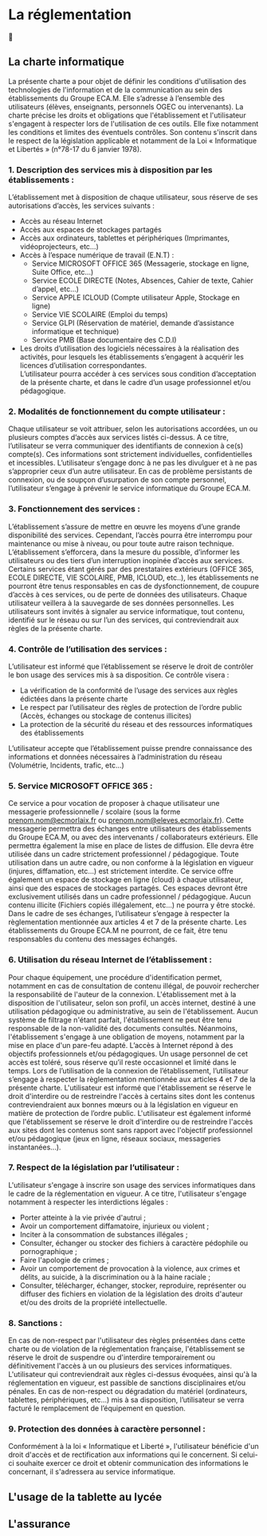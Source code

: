 # La réglementation

**:construction:**

## La charte informatique

La présente charte a pour objet de définir les conditions d'utilisation des technologies de l'information et de la communication au sein des
établissements du Groupe ECA.M. Elle s’adresse à l’ensemble des utilisateurs (élèves, enseignants, personnels OGEC ou intervenants). La charte
précise les droits et obligations que l'établissement et l'utilisateur s'engagent à respecter lors de l'utilisation de ces outils. Elle fixe notamment les
conditions et limites des éventuels contrôles. Son contenu s'inscrit dans le respect de la législation applicable et notamment de la Loi « Informatique
et Libertés » (n°78-17 du 6 janvier 1978).

### 1. Description des services mis à disposition par les établissements :

L’établissement met à disposition de chaque utilisateur, sous réserve de ses autorisations d’accès, les services suivants :  

* Accès au réseau Internet  
* Accès aux espaces de stockages partagés  
* Accès aux ordinateurs, tablettes et périphériques (Imprimantes, vidéoprojecteurs, etc…)  
* Accès à l’espace numérique de travail (E.N.T) :   
    - Service MICROSOFT OFFICE 365 (Messagerie, stockage en ligne, Suite Office, etc…)  
    - Service ECOLE DIRECTE (Notes, Absences, Cahier de texte, Cahier d’appel, etc…)  
    - Service APPLE ICLOUD (Compte utilisateur Apple, Stockage en ligne)  
    - Service VIE SCOLAIRE (Emploi du temps)  
    - Service GLPI (Réservation de matériel, demande d’assistance informatique et technique)  
    - Service PMB (Base documentaire des C.D.I)  
* Les droits d’utilisation des logiciels nécessaires à la réalisation des activités, pour lesquels les établissements s’engagent à acquérir les
licences d’utilisation correspondantes.  
L’utilisateur pourra accéder à ces services sous condition d’acceptation de la présente charte, et dans le cadre d’un usage professionnel et/ou
pédagogique.

### 2. Modalités de fonctionnement du compte utilisateur :

Chaque utilisateur se voit attribuer, selon les autorisations accordées, un ou plusieurs comptes d’accès aux services listés ci-dessus. A ce titre,
l’utilisateur se verra communiquer des identifiants de connexion à ce(s) compte(s). Ces informations sont strictement individuelles, confidentielles
et incessibles. L’utilisateur s’engage donc à ne pas les divulguer et à ne pas s’approprier ceux d’un autre utilisateur.
En cas de problème persistants de connexion, ou de soupçon d’usurpation de son compte personnel, l’utilisateur s’engage à prévenir le service
informatique du Groupe ECA.M.

### 3. Fonctionnement des services :

L’établissement s’assure de mettre en œuvre les moyens d’une grande disponibilité des services. Cependant, l’accès pourra être interrompu pour
maintenance ou mise à niveau, ou pour toute autre raison technique. L’établissement s’efforcera, dans la mesure du possible, d’informer les
utilisateurs ou des tiers d’un interruption inopinée d’accès aux services.
Certains services étant gérés par des prestataires extérieurs (OFFICE 365, ECOLE DIRECTE, VIE SCOLAIRE, PMB, ICLOUD, etc..), les établissements ne
pourront être tenus responsables en cas de dysfonctionnement, de coupure d’accès à ces services, ou de perte de données des utilisateurs. Chaque
utilisateur veillera à la sauvegarde de ses données personnelles.
Les utilisateurs sont invités à signaler au service informatique, tout contenu, identifié sur le réseau ou sur l’un des services, qui contreviendrait aux
règles de la présente charte.

### 4. Contrôle de l’utilisation des services :

L’utilisateur est informé que l’établissement se réserve le droit de contrôler le bon usage des services mis à sa disposition.
Ce contrôle visera :

* La vérification de la conformité de l’usage des services aux règles édictées dans la présente charte  
* Le respect par l’utilisateur des règles de protection de l’ordre public (Accès, échanges ou stockage de contenus illicites)  
* La protection de la sécurité du réseau et des ressources informatiques des établissements  

L’utilisateur accepte que l’établissement puisse prendre connaissance des informations et données nécessaires à l’administration du réseau
(Volumétrie, Incidents, trafic, etc…)

### 5. Service MICROSOFT OFFICE 365 :

Ce service a pour vocation de proposer à chaque utilisateur une messagerie professionnelle / scolaire (sous la forme prenom.nom@ecmorlaix.fr ou
prenom.nom@eleves.ecmorlaix.fr). Cette messagerie permettra des échanges entre utilisateurs des établissements du Groupe ECA.M, ou avec des
intervenants / collaborateurs extérieurs. Elle permettra également la mise en place de listes de diffusion. Elle devra être utilisée dans un cadre
strictement professionnel / pédagogique. Toute utilisation dans un autre cadre, ou non conforme à la législation en vigueur (injures, diffamation,
etc…) est strictement interdite.
Ce service offre également un espace de stockage en ligne (cloud) à chaque utilisateur, ainsi que des espaces de stockages partagés. Ces espaces
devront être exclusivement utilisés dans un cadre professionnel / pédagogique. Aucun contenu illicite (Fichiers copiés illégalement, etc…) ne pourra
y être stocké.
Dans le cadre de ses échanges, l’utilisateur s’engage à respecter la règlementation mentionnée aux articles 4 et 7 de la présente charte. Les
établissements du Groupe ECA.M ne pourront, de ce fait, être tenu responsables du contenu des messages échangés.

### 6. Utilisation du réseau Internet de l’établissement :

Pour chaque équipement, une procédure d'identification permet, notamment en cas de consultation de contenu illégal, de pouvoir rechercher la
responsabilité de l'auteur de la connexion. L'établissement met à la disposition de l'utilisateur, selon son profil, un accès internet, destiné à une
utilisation pédagogique ou administrative, au sein de l'établissement. Aucun système de filtrage n'étant parfait, l'établissement ne peut être tenu
responsable de la non-validité des documents consultés. Néanmoins, l'établissement s'engage à une obligation de moyens, notamment par la mise
en place d'un pare-feu adapté.
L’accès à Internet répond à des objectifs professionnels et/ou pédagogiques. Un usage personnel de cet accès est toléré, sous réserve qu’il reste
occasionnel et limité dans le temps. Lors de l’utilisation de la connexion de l’établissement, l’utilisateur s’engage à respecter la règlementation
mentionnée aux articles 4 et 7 de la présente charte.
L'utilisateur est informé que l'établissement se réserve le droit d'interdire ou de restreindre l'accès à certains sites dont les contenus
contreviendraient aux bonnes mœurs ou à la législation en vigueur en matière de protection de l’ordre public.
L'utilisateur est également informé que l'établissement se réserve le droit d'interdire ou de restreindre l'accès aux sites dont les contenus sont sans
rapport avec l'objectif professionnel et/ou pédagogique (jeux en ligne, réseaux sociaux, messageries instantanées...).

### 7. Respect de la législation par l’utilisateur :

L'utilisateur s'engage à inscrire son usage des services informatiques dans le cadre de la réglementation en vigueur.
A ce titre, l'utilisateur s'engage notamment à respecter les interdictions légales :  

* Porter atteinte à la vie privée d'autrui ;  
* Avoir un comportement diffamatoire, injurieux ou violent ;  
* Inciter à la consommation de substances illégales ;  
* Consulter, échanger ou stocker des fichiers à caractère pédophile ou pornographique ;  
* Faire l'apologie de crimes ;  
* Avoir un comportement de provocation à la violence, aux crimes et délits, au suicide, à la discrimination ou à la haine raciale ;  
* Consulter, télécharger, échanger, stocker, reproduire, représenter ou diffuser des fichiers en violation de la législation des droits d'auteur
et/ou des droits de la propriété intellectuelle.  

### 8. Sanctions :
En cas de non-respect par l'utilisateur des règles présentées dans cette charte ou de violation de la réglementation française, l'établissement se
réserve le droit de suspendre ou d'interdire temporairement ou définitivement l'accès à un ou plusieurs des services informatiques. L'utilisateur qui
contreviendrait aux règles ci-dessus évoquées, ainsi qu'à la réglementation en vigueur, est passible de sanctions disciplinaires et/ou pénales.
En cas de non-respect ou dégradation du matériel (ordinateurs, tablettes, périphériques, etc…) mis à sa disposition, l’utilisateur se verra facturé le
remplacement de l’équipement en question.

### 9. Protection des données à caractère personnel :
Conformément à la loi « Informatique et Liberté », l'utilisateur bénéficie d'un droit d'accès et de rectification aux informations qui le concernent. Si
celui-ci souhaite exercer ce droit et obtenir communication des informations le concernant, il s'adressera au service informatique.

## L'usage de la tablette au lycée

## L'assurance


